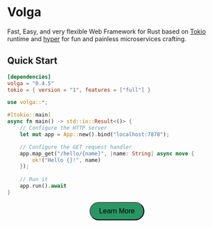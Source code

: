 # Volga

Fast, Easy, and very flexible Web Framework for Rust based on [Tokio](https://tokio.rs/) runtime and [hyper](https://hyper.rs/) for fun and painless microservices crafting.

## Quick Start

```toml
[dependencies]
volga = "0.4.5"
tokio = { version = "1", features = ["full"] }
```
```rust
use volga::*;

#[tokio::main]
async fn main() -> std::io::Result<()> {
    // Configure the HTTP server
    let mut app = App::new().bind("localhost:7878");

    // Configure the GET request handler
    app.map_get("/hello/{name}", |name: String| async move {
        ok!("Hello {}!", name)
    });
    
    // Run it
    app.run().await
}
```


<div align="center">

<button onclick="https://romanemreis.github.io/volga-docs/getting-started/quick-start.html" style="display: inline-block; padding: 10px 20px; background-color: #299764; color: #000; text-decoration: none; border-radius: 25px; font-family: Arial, sans-serif; font-size: 16px; text-align: center;">
  Learn More
</button>

</div>
